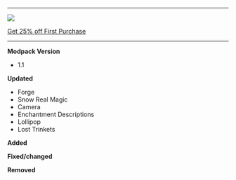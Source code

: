 ---------------------------------------------------------------------------------------------

![](https://www.bisecthosting.com/partners/custom-banners/22012cac-397d-406e-9f7e-c8fa8762c588.png "")

[Get 25% off First Purchase](https://bisecthosting.com/BedrockLegends "")


---------------------------------------------------------------------------------------------

**Modpack Version**

- 1.1


**Updated**

- Forge
- Snow Real Magic
- Camera
- Enchantment Descriptions
- Lollipop
- Lost Trinkets


**Added**


**Fixed/changed**


**Removed**

